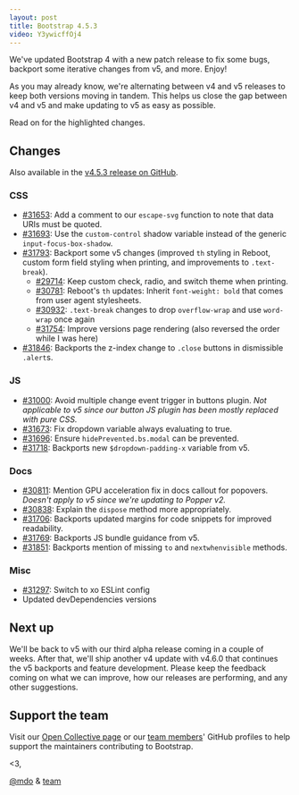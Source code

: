 ```yaml
---
layout: post
title: Bootstrap 4.5.3
video: Y3ywicffOj4
---
```


We've updated Bootstrap 4 with a new patch release to fix some bugs, backport some iterative changes from v5, and more. Enjoy!

As you may already know, we're alternating between v4 and v5 releases to keep both versions moving in tandem. This helps us close the gap between v4 and v5 and make updating to v5 as easy as possible.

Read on for the highlighted changes.

## Changes

Also available in the [v4.5.3 release on GitHub](https://github.com/twbs/bootstrap/releases/tag/v4.5.3).

### CSS

- [#31653](https://github.com/twbs/bootstrap/pull/31653): Add a comment to our `escape-svg` function to note that data URIs must be quoted.
- [#31693](https://github.com/twbs/bootstrap/pull/31693): Use the `custom-control` shadow variable instead of the generic `input-focus-box-shadow`.
- [#31793](https://github.com/twbs/bootstrap/pull/31793): Backport some v5 changes (improved `th` styling in Reboot, custom form field styling when printing, and improvements to `.text-break`).
  - [#29714](https://github.com/twbs/bootstrap/pull/29714): Keep custom check, radio, and switch theme when printing.
  - [#30781](https://github.com/twbs/bootstrap/pull/30781): Reboot's `th` updates: Inherit `font-weight: bold` that comes from user agent stylesheets.
  - [#30932](https://github.com/twbs/bootstrap/pull/30932): `.text-break` changes to drop `overflow-wrap` and use `word-wrap` once again
  - [#31754](https://github.com/twbs/bootstrap/pull/31754): Improve versions page rendering (also reversed the order while I was here)
- [#31846](https://github.com/twbs/bootstrap/pull/31846): Backports the z-index change to `.close` buttons in dismissible `.alert`s.

### JS

- [#31000](https://github.com/twbs/bootstrap/pull/31000): Avoid multiple change event trigger in buttons plugin. _Not applicable to v5 since our button JS plugin has been mostly replaced with pure CSS._
- [#31673](https://github.com/twbs/bootstrap/pull/31673): Fix dropdown variable always evaluating to true.
- [#31696](https://github.com/twbs/bootstrap/pull/31696): Ensure `hidePrevented.bs.modal` can be prevented.
- [#31718](https://github.com/twbs/bootstrap/pull/31718): Backports new `$dropdown-padding-x` variable from v5.

### Docs

- [#30811](https://github.com/twbs/bootstrap/pull/30811): Mention GPU acceleration fix in docs callout for popovers. _Doesn't apply to v5 since we're updating to Popper v2._
- [#30838](https://github.com/twbs/bootstrap/pull/30838): Explain the `dispose` method more appropriately.
- [#31706](https://github.com/twbs/bootstrap/pull/31706): Backports updated margins for code snippets for improved readability.
- [#31769](https://github.com/twbs/bootstrap/pull/31769): Backports JS bundle guidance from v5.
- [#31851](https://github.com/twbs/bootstrap/pull/31851): Backports mention of missing `to` and `nextwhenvisible` methods.

### Misc

- [#31297](https://github.com/twbs/bootstrap/pull/31297): Switch to xo ESLint config
- Updated devDependencies versions

## Next up

We'll be back to v5 with our third alpha release coming in a couple of weeks. After that, we'll ship another v4 update with v4.6.0 that continues the v5 backports and feature development. Please keep the feedback coming on what we can improve, how our releases are performing, and any other suggestions.

## Support the team

Visit our [Open Collective page](https://opencollective.com/bootstrap) or our [team members](https://github.com/orgs/twbs/people)' GitHub profiles to help support the maintainers contributing to Bootstrap.

<3,<br>

[@mdo](https://github.com/mdo) & [team](https://github.com/twbs)
